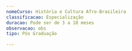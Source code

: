 ```yaml
---
nomeCurso: História e Cultura Afro-Brasileira
classificacao: Especialização
duracao: Pode ser de 3 a 18 meses
observacao: obs
tipo: Pós Graduação

---
```


